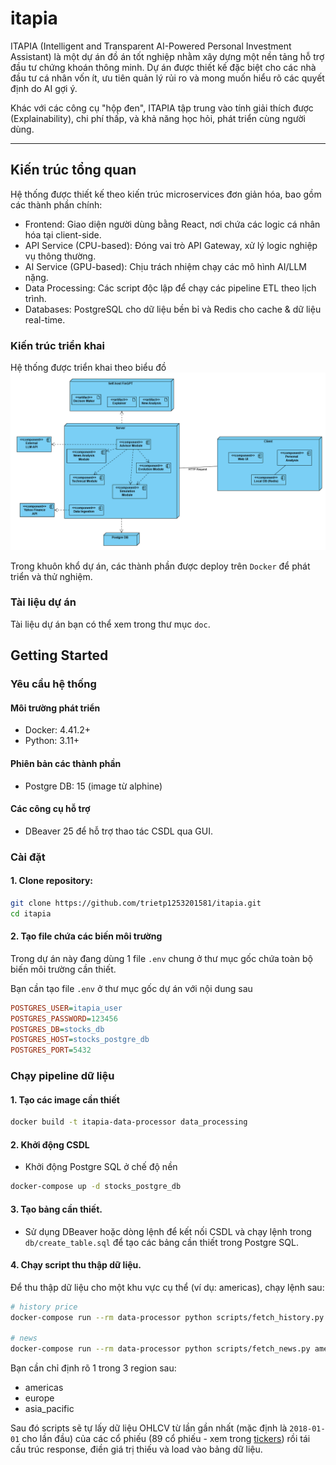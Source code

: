 # itapia
 ITAPIA (Intelligent and Transparent AI-Powered Personal Investment Assistant) là một dự án đồ án tốt nghiệp nhằm xây dựng một nền tảng hỗ trợ đầu tư chứng khoán thông minh. Dự án được thiết kế đặc biệt cho các nhà đầu tư cá nhân vốn ít, ưu tiên quản lý rủi ro và mong muốn hiểu rõ các quyết định do AI gợi ý.

Khác với các công cụ "hộp đen", ITAPIA tập trung vào tính giải thích được (Explainability), chi phí thấp, và khả năng học hỏi, phát triển cùng người dùng.

-----

## Kiến trúc tổng quan
Hệ thống được thiết kế theo kiến trúc microservices đơn giản hóa, bao gồm các thành phần chính:
- Frontend: Giao diện người dùng bằng React, nơi chứa các logic cá nhân hóa tại client-side.
- API Service (CPU-based): Đóng vai trò API Gateway, xử lý logic nghiệp vụ thông thường.
- AI Service (GPU-based): Chịu trách nhiệm chạy các mô hình AI/LLM nặng.
- Data Processing: Các script độc lập để chạy các pipeline ETL theo lịch trình.
- Databases: PostgreSQL cho dữ liệu bền bỉ và Redis cho cache & dữ liệu real-time.

### Kiến trúc triển khai
Hệ thống được triển khai theo biểu đồ
![](doc/ITAPIA_deployment.png)

Trong khuôn khổ dự án, các thành phần được deploy trên `Docker` để phát triển và thử nghiệm.
### Tài liệu dự án
Tài liệu dự án bạn có thể xem trong thư mục `doc`.
## Getting Started
### Yêu cầu hệ thống
#### Môi trường phát triển
- Docker: 4.41.2+
- Python: 3.11+
#### Phiên bản các thành phần
- Postgre DB: 15 (image từ alphine)
#### Các công cụ hỗ trợ
- DBeaver 25 để hỗ trợ thao tác CSDL qua GUI.
### Cài đặt
#### 1. Clone repository:
```bash
git clone https://github.com/trietp1253201581/itapia.git
cd itapia
```
#### 2. Tạo file chứa các biến môi trường
Trong dự án này đang dùng 1 file `.env` chung ở thư mục gốc chứa toàn bộ biến môi trường cần thiết.

Bạn cần tạo file `.env` ở thư mục gốc dự án với nội dung sau
```ini
POSTGRES_USER=itapia_user
POSTGRES_PASSWORD=123456
POSTGRES_DB=stocks_db
POSTGRES_HOST=stocks_postgre_db
POSTGRES_PORT=5432
```

### Chạy pipeline dữ liệu
#### 1. Tạo các image cần thiết
```bash
docker build -t itapia-data-processor data_processing
```
#### 2. Khởi động CSDL
- Khởi động Postgre SQL ở chế độ nền
```bash
docker-compose up -d stocks_postgre_db
```
#### 3. Tạo bảng cần thiết.
- Sử dụng DBeaver hoặc dòng lệnh để kết nối CSDL và chạy lệnh trong `db/create_table.sql` để tạo các bảng cần thiết trong Postgre SQL.
#### 4. Chạy script thu thập dữ liệu.
Để thu thập dữ liệu cho một khu vực cụ thể (ví dụ: americas), chạy lệnh sau:
```bash
# history price
docker-compose run --rm data-processor python scripts/fetch_history.py americas

# news
docker-compose run --rm data-processor python scripts/fetch_news.py americas
```
Bạn cần chỉ định rõ 1 trong 3 region sau:
- americas
- europe
- asia_pacific

Sau đó scripts sẽ tự lấy dữ liệu OHLCV từ lần gần nhất (mặc định là `2018-01-01` cho lần đầu) của các cổ phiếu (89 cổ phiếu - xem trong [tickers](data_processing/scripts/utils.py)) rồi tái cấu trúc response, điền giá trị thiếu và load vào bảng dữ liệu.